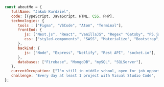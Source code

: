 ```javascript
const aboutMe = {
   fullName: "Jakub Kurdziel",
   code: [TypeScript, JavaScript, HTML, CSS, PHP],
   technologies: {
      tools : ["Figma", "VSCode", "Atom", "Terminal"],
      frontEnd: {
         js: ["Next.js", "React", "VanillaJS", "Regex" "Gatsby", "P5.js", "Chrome Extensions"],
         css: ["styled-components", "SASS", "Materialize", "Bootstrap", "Bulma"]
      },
      backEnd: {
         js: ["Node", "Express", "Netlify", "Rest API", "socket.io"],
      },
      databases: ["Firebase", "MongoDB", "mySQL", "SQLServer"],
   },
   currentOccupation: ["I'm still in middle school, open for job opportunities"],
   challenge: "Every day at least 1 project with Visual Studio Code",
};
```
<!--
**kubo550/kubo550** is a ✨ _special_ ✨ repository because its `README.md` (this file) appears on your GitHub profile.

Here are some ideas to get you started:

- 🔭 I’m currently working on ...
- 🌱 I’m currently learning ...
- 👯 I’m looking to collaborate on ...
- 🤔 I’m looking for help with ...
- 💬 Ask me about ...
- 📫 How to reach me: ...
- 😄 Pronouns: ...
- ⚡ Fun fact: ...
- 💬 Ask me about anything on my private [Messenger](https://www.messenger.com/t/acotamuwas)

-->
